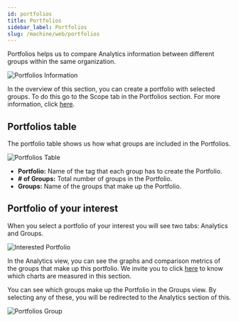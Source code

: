 ```yaml
---
id: portfolios
title: Portfolios
sidebar_label: Portfolios
slug: /machine/web/portfolios
---
```


Portfolios helps us to compare
Analytics information between
different groups within the
same organization.

![Portfolios Information](https://res.cloudinary.com/fluid-attacks/image/upload/v1668603779/docs/web/portfolio/portfolios.png)

In the overview of this section,
you can create a portfolio
with selected groups.
To do this go to the Scope tab
in the Portfolios section.
For more information,
click [here](/machine/web/groups/scope/portfolios).

## Portfolios table

The portfolio table shows us
how what groups are included
in the Portfolios.

![Portfolios Table](https://res.cloudinary.com/fluid-attacks/image/upload/v1662414400/docs/web/portfolio/portfolio_table.png)

- **Portfolio:**
  Name of the tag that
  each group has to
  create the Portfolio.
- **# of Groups:**
  Total number of groups
  in the Portfolio.
- **Groups:**
  Name of the groups that
  make up the Portfolio.

## Portfolio of your interest

When you select a portfolio of
your interest you will see two
tabs: Analytics and Groups.

![Interested Portfolio](https://res.cloudinary.com/fluid-attacks/image/upload/v1668603811/docs/web/portfolio/portfolio_interest.png)

In the Analytics view,
you can see the graphs and
comparison metrics of the groups
that make up this portfolio.
We invite you to click
[here](/machine/web/analytics/portfolio)
to know which charts are
measured in this section.

You can see which groups make up
the Portfolio in the Groups view.
By selecting any of these,
you will be redirected to the
Analytics section of this.

![Portfolios Group](https://res.cloudinary.com/fluid-attacks/image/upload/v1662414400/docs/web/portfolio/portfolio_groups_view.png)
